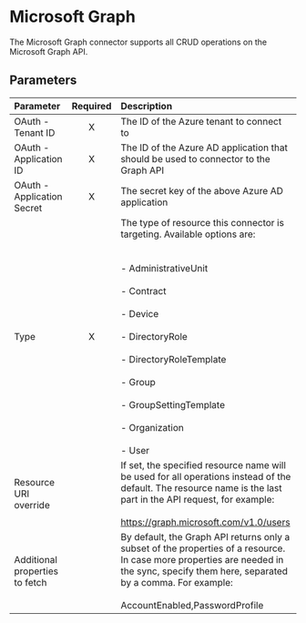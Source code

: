 # Microsoft Graph

The Microsoft Graph connector supports all CRUD operations on the
Microsoft Graph API.

## Parameters

|            Parameter           | Required |                                                                                                                                 Description                                                                                                                                                  |
|:-------------------------------|:--------:|:---------------------------------------------------------------------------------------------------------------------------------------------------------------------------------------------------------------------------------------------------------------------------------------------|
|        OAuth - Tenant ID       |     X    |                                                                                                                           The ID of the Azure tenant to connect to                                                                                                                           |
|     OAuth - Application ID     |     X    |                                                                                                     The ID of the Azure AD application that should be used to connector to the Graph API                                                                                                     |
|   OAuth - Application Secret   |     X    |                                                                                                                       The secret key of the above Azure AD application                                                                                                                       |
|              Type              |     X    | The type of resource this connector is targeting. Available options are:<br> <br> <br>- AdministrativeUnit<br> <br>- Contract<br> <br>- Device<br> <br>- DirectoryRole<br> <br>- DirectoryRoleTemplate<br> <br>- Group<br> <br>- GroupSettingTemplate<br> <br>- Organization<br> <br>- User  |
|      Resource URI override     |          |                                        If set, the specified resource name will be used for all operations instead of the default. The resource name is the last part in the API request, for example:<br> <br>https://graph.microsoft.com/v1.0/users                                        |
| Additional properties to fetch |          |                                 By default, the Graph API returns only a subset of the properties of a resource. In case more properties are needed in the sync, specify them here, separated by a comma. For example:<br> <br>AccountEnabled,PasswordProfile                                |
